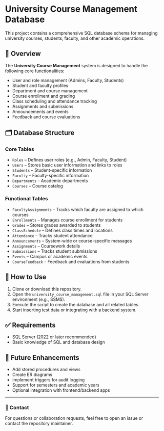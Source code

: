 # University Course Management Database

This project contains a comprehensive SQL database schema for managing university courses, students, faculty, and other academic operations.

## 📘 Overview

The **University Course Management** system is designed to handle the following core functionalities:

- User and role management (Admins, Faculty, Students)
- Student and faculty profiles
- Department and course management
- Course enrollment and grading
- Class scheduling and attendance tracking
- Assignments and submissions
- Announcements and events
- Feedback and course evaluations

## 🗂️ Database Structure

### Core Tables

- `Roles` – Defines user roles (e.g., Admin, Faculty, Student)
- `Users` – Stores basic user information and links to roles
- `Students` – Student-specific information
- `Faculty` – Faculty-specific information
- `Departments` – Academic departments
- `Courses` – Course catalog

### Functional Tables

- `FacultyAssignments` – Tracks which faculty are assigned to which courses
- `Enrollments` – Manages course enrollment for students
- `Grades` – Stores grades awarded to students
- `ClassSchedule` – Defines class times and locations
- `Attendance` – Tracks student attendance
- `Announcements` – System-wide or course-specific messages
- `Assignments` – Coursework details
- `Submissions` – Tracks student submissions
- `Events` – Campus or academic events
- `CourseFeedback` – Feedback and evaluations from students

## 📄 How to Use

1. Clone or download this repository.
2. Open the `university_course_management.sql` file in your SQL Server environment (e.g., SSMS).
3. Execute the script to create the database and all related tables.
4. Start inserting test data or integrating with a backend system.

## ✅ Requirements

- SQL Server (2022 or later recommended)
- Basic knowledge of SQL and database design

## 🚀 Future Enhancements

- Add stored procedures and views
- Create ER diagrams
- Implement triggers for audit logging
- Support for semesters and academic years
- Optional integration with frontend/backend apps



---

### 📧 Contact

For questions or collaboration requests, feel free to open an issue or contact the repository maintainer.

